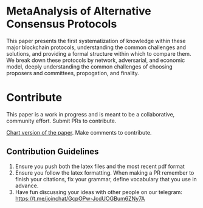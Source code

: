 # MetaAnalysis of Alternative Consensus Protocols

This paper presents the first systematization of knowledge within these major blockchain protocols, understanding the common challenges and solutions, and providing a formal structure within which to compare them. We break down these protocols by network, adversarial, and economic model, deeply understanding the common challenges of choosing proposers and committees, propogation, and finality. 

# Contribute 

This paper is a work in progress and is meant to be a collaborative, community effort. Submit PRs to contribute.

[Chart version of the paper](https://docs.google.com/spreadsheets/d/1IW5AuFQtL4z34HgIZrqpcVfZPnOiifsc3xmA9KIef6I/edit?usp=sharing). Make comments to contribute. 

##  Contribution Guidelines
1. Ensure you push both the latex files and the most recent pdf format
2. Ensure you follow the latex formatting. When making a PR remember to finish your citations, fix your grammar, define vocabulary that you use in advance. 
3. Have fun discussing your ideas with other people on our telegram:  https://t.me/joinchat/GcpOPw-JcdUOGBum6ZNy7A
